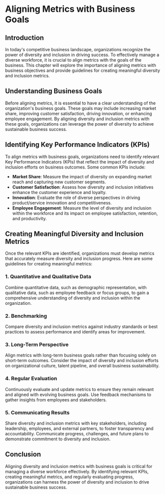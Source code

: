 Aligning Metrics with Business Goals
=============================================

Introduction
------------

In today's competitive business landscape, organizations recognize the power of diversity and inclusion in driving success. To effectively manage a diverse workforce, it is crucial to align metrics with the goals of the business. This chapter will explore the importance of aligning metrics with business objectives and provide guidelines for creating meaningful diversity and inclusion metrics.

Understanding Business Goals
----------------------------

Before aligning metrics, it is essential to have a clear understanding of the organization's business goals. These goals may include increasing market share, improving customer satisfaction, driving innovation, or enhancing employee engagement. By aligning diversity and inclusion metrics with these goals, organizations can leverage the power of diversity to achieve sustainable business success.

Identifying Key Performance Indicators (KPIs)
---------------------------------------------

To align metrics with business goals, organizations need to identify relevant Key Performance Indicators (KPIs) that reflect the impact of diversity and inclusion efforts on business outcomes. Some common KPIs include:

* **Market Share**: Measure the impact of diversity on expanding market reach and capturing new customer segments.
* **Customer Satisfaction**: Assess how diversity and inclusion initiatives enhance the customer experience and loyalty.
* **Innovation**: Evaluate the role of diverse perspectives in driving product/service innovation and competitiveness.
* **Employee Engagement**: Measure the level of diversity and inclusion within the workforce and its impact on employee satisfaction, retention, and productivity.

Creating Meaningful Diversity and Inclusion Metrics
---------------------------------------------------

Once the relevant KPIs are identified, organizations must develop metrics that accurately measure diversity and inclusion progress. Here are some guidelines for creating meaningful metrics:

### 1. Quantitative and Qualitative Data

Combine quantitative data, such as demographic representation, with qualitative data, such as employee feedback or focus groups, to gain a comprehensive understanding of diversity and inclusion within the organization.

### 2. Benchmarking

Compare diversity and inclusion metrics against industry standards or best practices to assess performance and identify areas for improvement.

### 3. Long-Term Perspective

Align metrics with long-term business goals rather than focusing solely on short-term outcomes. Consider the impact of diversity and inclusion efforts on organizational culture, talent pipeline, and overall business sustainability.

### 4. Regular Evaluation

Continuously evaluate and update metrics to ensure they remain relevant and aligned with evolving business goals. Use feedback mechanisms to gather insights from employees and stakeholders.

### 5. Communicating Results

Share diversity and inclusion metrics with key stakeholders, including leadership, employees, and external partners, to foster transparency and accountability. Communicate progress, challenges, and future plans to demonstrate commitment to diversity and inclusion.

Conclusion
----------

Aligning diversity and inclusion metrics with business goals is critical for managing a diverse workforce effectively. By identifying relevant KPIs, creating meaningful metrics, and regularly evaluating progress, organizations can harness the power of diversity and inclusion to drive sustainable business success.
